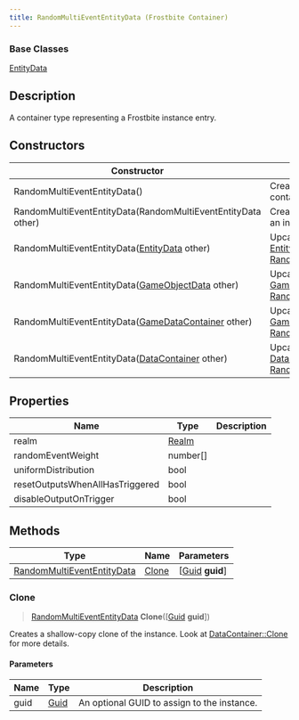 ```yaml
---
title: RandomMultiEventEntityData (Frostbite Container)
---
```

### Base Classes

[EntityData](EntityData)

## Description

A container type representing a Frostbite instance entry.

## Constructors

| Constructor                                                                           | Description                                                                                                                                 |
| ------------------------------------------------------------------------------------- | ------------------------------------------------------------------------------------------------------------------------------------------- |
| RandomMultiEventEntityData()                                                          | Create a new instance of this container type.                                                                                               |
| RandomMultiEventEntityData(RandomMultiEventEntityData other)                          | Create a reference copy of an instance of the same type.                                                                                    |
| RandomMultiEventEntityData([EntityData](EntityData) other)                            | Upcast an instance of type [EntityData](EntityData) to [RandomMultiEventEntityData](RandomMultiEventEntityData).                            |
| RandomMultiEventEntityData([GameObjectData](GameObjectData) other)                    | Upcast an instance of type [GameObjectData](GameObjectData) to [RandomMultiEventEntityData](RandomMultiEventEntityData).                    |
| RandomMultiEventEntityData([GameDataContainer](GameDataContainer) other)              | Upcast an instance of type [GameDataContainer](GameDataContainer) to [RandomMultiEventEntityData](RandomMultiEventEntityData).              |
| RandomMultiEventEntityData([DataContainer](/vext/ref/cls/shr/datacontainer) other) | Upcast an instance of type [DataContainer](/vext/ref/cls/shr/datacontainer) to [RandomMultiEventEntityData](RandomMultiEventEntityData). |

## Properties

| Name                            | Type           | Description |
| ------------------------------- | -------------- | ----------- |
| realm                           | [Realm](Realm) |             |
| randomEventWeight               | number\[\]     |             |
| uniformDistribution             | bool           |             |
| resetOutputsWhenAllHasTriggered | bool           |             |
| disableOutputOnTrigger          | bool           |             |

## Methods

| Type                                                     | Name            | Parameters                                     |
| -------------------------------------------------------- | --------------- | ---------------------------------------------- |
| [RandomMultiEventEntityData](RandomMultiEventEntityData) | [Clone](#clone) | \[[Guid](/vext/ref/cls/shr/guid) **guid**\] |

### Clone

> [RandomMultiEventEntityData](RandomMultiEventEntityData) **Clone**(\[[Guid](/vext/ref/cls/shr/guid) **guid**\])

Creates a shallow-copy clone of the instance. Look at [DataContainer::Clone](/vext/ref/cls/shr/datacontainer#clone) for more details.

#### Parameters

| Name | Type         | Description                                 |
| ---- | ------------ | ------------------------------------------- |
| guid | [Guid](Guid) | An optional GUID to assign to the instance. |
